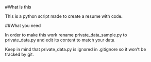 #What is this

This is a python script made to create a resume with code.

##What you need

In order to make this work rename private_data_sample.py to private_data.py and edit its content to match your data.

Keep in mind that private_data.py is ignored in .gitignore so it won't be tracked by git.